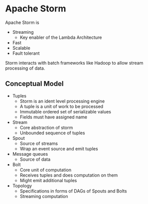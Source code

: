 # Apache Storm

Apache Storm is
- Streaming
  - Key enabler of the Lambda Architecture
- Fast
- Scalable
- Fault tolerant

Storm interacts with batch frameworks like Hadoop to allow stream processing of data.

## Conceptual Model

- Tuples
  - Storm is an ident level processing engine
  - A tuple is a unit of work to be processed
  - Immutable ordered set of serializable values
  - Fields must have assigned name
- Stream
  - Core abstraction of storm
  - Unbounded sequence of tuples
- Spout
  - Source of streams
  - Wrap an event source and emit tuples
- Message queues
  - Source of data
- Bolt
  - Core unit of computation
  - Receives tuples and does computation on them
  - Might emit additional tuples
- Topology
  - Specifications in forms of DAGs of Spouts and Bolts
  - Streaming computation
